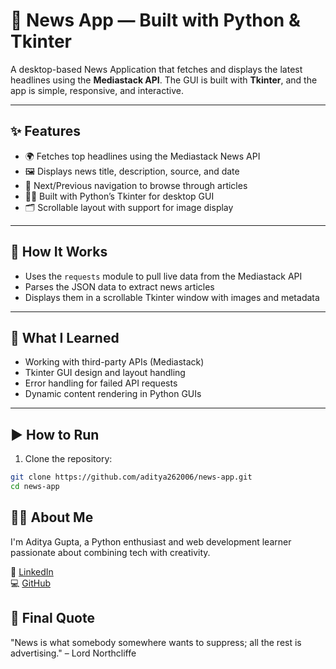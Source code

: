 # 📰 News App — Built with Python & Tkinter

A desktop-based News Application that fetches and displays the latest headlines using the **Mediastack API**. The GUI is built with **Tkinter**, and the app is simple, responsive, and interactive.

---

## ✨ Features

- 🌍 Fetches top headlines using the Mediastack News API
- 🖼️ Displays news title, description, source, and date
- 🔁 Next/Previous navigation to browse through articles
- 🧑‍💻 Built with Python’s Tkinter for desktop GUI
- 🗂️ Scrollable layout with support for image display

---

## 🔧 How It Works

- Uses the `requests` module to pull live data from the Mediastack API
- Parses the JSON data to extract news articles
- Displays them in a scrollable Tkinter window with images and metadata

---

## 🧠 What I Learned

- Working with third-party APIs (Mediastack)
- Tkinter GUI design and layout handling
- Error handling for failed API requests
- Dynamic content rendering in Python GUIs

---

## ▶️ How to Run

1. Clone the repository:
```bash
git clone https://github.com/aditya262006/news-app.git
cd news-app

```
## 👨‍💻 About Me
I'm Aditya Gupta, a Python enthusiast and web development learner passionate about combining tech with creativity.

🔗 [LinkedIn](https://www.linkedin.com/in/aditya-gupta-a2685b312)  
💻 [GitHub](https://github.com/account)

## 💬 Final Quote
"News is what somebody somewhere wants to suppress; all the rest is advertising." – Lord Northcliffe
